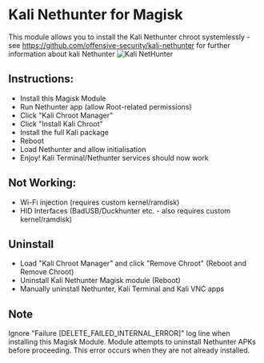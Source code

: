 # Kali Nethunter for Magisk

This module allows you to install the Kali Nethunter chroot systemlessly - see https://github.com/offensive-security/kali-nethunter for further information about kali Nethunter
![Kali NetHunter](https://raw.githubusercontent.com/offensive-security/kali-nethunter/master/images/nethunter-git-logo.png)

## Instructions:
* Install this Magisk Module
* Run Nethunter app (allow Root-related permissions)
* Click "Kali Chroot Manager"
* Click "Install Kali Chroot"
* Install the full Kali package
* Reboot
* Load Nethunter and allow initialisation
* Enjoy! Kali Terminal/Nethunter services should now work

## Not Working:
* Wi-Fi injection (requires custom kernel/ramdisk)
* HID Interfaces (BadUSB/Duckhunter etc. - also requires custom kernel/ramdisk)

## Uninstall
* Load "Kali Chroot Manager" and click "Remove Chroot" (Reboot and Remove Chroot)
* Uninstall Kali Nethunter Magisk module (Reboot)
* Manually uninstall Nethunter, Kali Terminal and Kali VNC apps

## Note
Ignore "Failure [DELETE_FAILED_INTERNAL_ERROR]" log line when installing this Magisk Module. Module attempts to uninstall Nethunter APKs before proceeding. This error occurs when they are not already installed.
